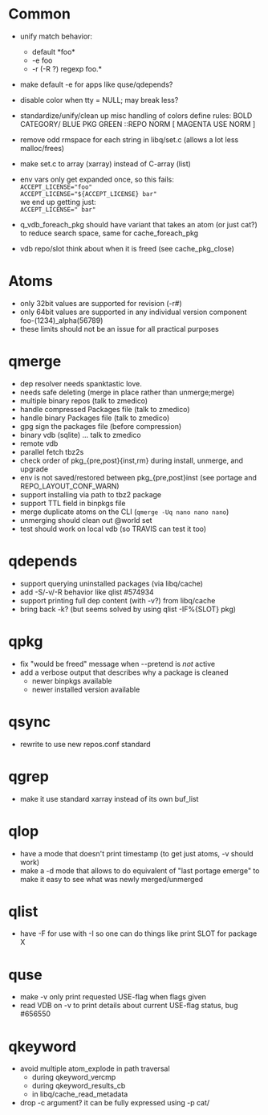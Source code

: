 # Common

- unify match behavior:
	- default \*foo\*
	- -e foo
	- -r (-R ?) regexp foo.\*
- make default -e for apps like quse/qdepends?

- disable color when tty = NULL; may break less?

- standardize/unify/clean up misc handling of colors
  define rules:
    BOLD CATEGORY/ BLUE PKG GREEN ::REPO NORM [ MAGENTA USE NORM ]

- remove odd rmspace for each string in libq/set.c (allows a lot less
  malloc/frees)

- make set.c to array (xarray) instead of C-array (list)

- env vars only get expanded once, so this fails:<br>
  `ACCEPT_LICENSE="foo"`<br>
  `ACCEPT_LICENSE="${ACCEPT_LICENSE} bar"`<br>
  we end up getting just:<br>
  `ACCEPT_LICENSE=" bar"`

- q\_vdb\_foreach\_pkg should have variant that takes an atom (or just
  cat?) to reduce search space, same for cache\_foreach\_pkg

- vdb repo/slot think about when it is freed (see cache\_pkg\_close)

# Atoms

- only 32bit values are supported for revision (-r#)
- only 64bit values are supported in any individual version component
  foo-(1234)\_alpha(56789)
- these limits should not be an issue for all practical purposes

# qmerge

- dep resolver needs spanktastic love.
- needs safe deleting (merge in place rather than unmerge;merge)
- multiple binary repos (talk to zmedico)
- handle compressed Packages file (talk to zmedico)
- handle binary Packages file (talk to zmedico)
- gpg sign the packages file (before compression)
- binary vdb (sqlite) ... talk to zmedico
- remote vdb
- parallel fetch tbz2s
- check order of pkg\_{pre,post}{inst,rm} during install, unmerge, and upgrade
- env is not saved/restored between pkg\_{pre,post}inst (see portage and REPO\_LAYOUT\_CONF\_WARN)
- support installing via path to tbz2 package
- support TTL field in binpkgs file
- merge duplicate atoms on the CLI (`qmerge -Uq nano nano nano`)
- unmerging should clean out @world set
- test should work on local vdb (so TRAVIS can test it too)

# qdepends

- support querying uninstalled packages (via libq/cache)
- add -S/-v/-R behavior like qlist #574934
- support printing full dep content (with -v?) from libq/cache
- bring back -k?  (but seems solved by using qlist -IF%{SLOT} pkg)

# qpkg

- fix "would be freed" message when --pretend is *not* active
- add a verbose output that describes why a package is cleaned
	- newer binpkgs available
	- newer installed version available

# qsync

- rewrite to use new repos.conf standard

# qgrep

- make it use standard xarray instead of its own buf\_list

# qlop

- have a mode that doesn't print timestamp (to get just atoms, -v should
  work)
- make a -d mode that allows to do equivalent of "last portage emerge"
  to make it easy to see what was newly merged/unmerged

# qlist
- have -F for use with -I so one can do things like print SLOT for
  package X

# quse
- make -v only print requested USE-flag when flags given
- read VDB on -v to print details about current USE-flag status, bug #656550

# qkeyword
- avoid multiple atom\_explode in path traversal
  * during qkeyword\_vercmp
  * during qkeyword\_results\_cb
  * in libq/cache\_read\_metadata
- drop -c argument? it can be fully expressed using -p cat/
